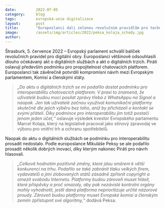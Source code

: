 ```yaml
---
date:         2022-07-05
category:     blog
tags:         evropská-unie digitalizace
layout:       post
title:        "Europoslanci dali zelenou revolučním pravidlům pro technologické giganty"
image:        /assets/img/articles/2022/peksa_kolaja_schody.jpg
author:       
---
```


Štrasburk, 5. července 2022 – Evropský parlament schválil balíček revolučních pravidel pro digitální obry. Europoslanci většinově odsouhlasili dlouho očekávaný akt o digitálních službách a akt o digitálních trzích. Piráti oslavují především podmínku pro propojitelnost chatovacích platforem. Europoslanci tak závěrečně potvrdili kompromisní návrh mezi Evropským parlamentem, Komisí a členskými státy. 

> *„Do aktu o digitálních trzích se mi podařilo dostat podmínku pro interoperabilitu chatovacích platforem. V praxi to znamená, že uživatelé budou moci posílat zprávy třeba z WhatsAppu na Signal a naopak. Jen tak uživatelé začnou využívat komunikační platformy skutečně dle jejich výběru bez toho, aniž by přicházeli o kontakt se svými přáteli. Díky podmínce pro interoperabilitu jim totiž postačí jenom jeden účet,“* oslavuje výsledek kvestor Evropského parlamentu Marcel Kolaja, který na legislativě pracoval jako stínový zpravodaj ve výboru pro vnitřní trh a ochranu spotřebitelů. 

Naopak do aktu o digitálních službách se podmínku pro interoperabilitu prosadit nedostalo. Podle europoslance Mikuláše Peksy se ale podařilo prosadit několik dobrých inovací, díky kterým nakonec Piráti pro návrh hlasovali. 

> *„Celkově hodnotím pozitivně změny, které jdou směrem k větší konkurenci na trhu. Podařilo se také zabránit tlaku velkých firem, vydavatelů a jimi zlobovaných států zásadně zpřísnit copyright a omezit svobodu Internetu. Platformy budou zároveň muset hlásit, které příspěvky a proč smazaly, aby pak nezávislé kontrolní orgány mohly vyhodnotit, jestli daná platforma neprioritizuje určité názorové proudy. Zároveň budou platformy muset Evropské komisi a členským zemím zpřístupnit své algoritmy,“* dodává Peksa.
